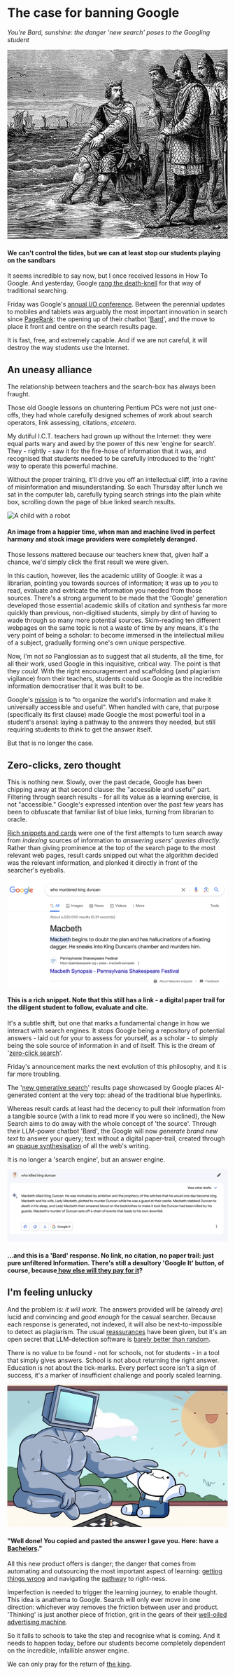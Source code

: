 # The case for banning Google
*You're Bard, sunshine: the danger 'new search' poses to the Googling student*

![Canute on the beach, engaging in the Saxon world's most poorly communicated PR exercise](../images/canute.jpeg "Canute on the beach, engaging in the Saxon world's most poorly communicated PR exercise")
#### We can't control the tides, but we can at least stop our students playing on the sandbars

It seems incredible to say now, but I once received lessons in How To Google. And yesterday, Google [rang the death-knell](https://www.theverge.com/2023/5/10/23717120/google-search-ai-results-generated-experience-io) for that way of traditional searching. 

Friday was Google's [annual I/O conference](https://io.google/). Between the perennial updates to mobiles and tablets was arguably the most important innovation in search since [PageRank](https://en.wikipedia.org/wiki/PageRank): the opening up of their chatbot '[Bard](https://bard.google.com/)', and the move to place it front and centre on the search results page.

It is fast, free, and extremely capable. And if we are not careful, it will destroy the way students use the Internet.

## An uneasy alliance

The relationship between teachers and the search-box has always been fraught. 

Those old Google lessons on chuntering Pentium PCs were not just one-offs, they had whole carefully designed schemes of work about search operators, link assessing, citations, *etcetera*.

My dutiful I.C.T. teachers had grown up without the Internet: they were equal parts wary and awed by the power of this new 'engine for search'. They - rightly - saw it for the fire-hose of information that it was, and recognised that students needed to be carefully introduced to the 'right' way to operate this powerful machine. 

Without the proper training, it'll drive you off an intellectual cliff, into a ravine of misinformation and misunderstanding. So each Thursday after lunch we sat in the computer lab, carefully typing search strings into the plain white box, scrolling down the page of blue linked search results.

![A child with a robot](https://thumbs.dreamstime.com/b/happy-child-toy-robot-funny-kid-playing-home-success-creative-innovation-technology-concept-happy-child-toy-robot-164159086.jpg "A child with a robot")
#### An image from a happier time, when man and machine lived in perfect harmony and stock image providers were completely deranged.

Those lessons mattered because our teachers knew that, given half a chance, we'd simply click the first result we were given.

In this caution, however, lies the academic utility of Google: it was a librarian, pointing you towards sources of information; it was up to *you* to read, evaluate and extricate the information you needed from those sources. There's a strong argument to be made that the 'Google' generation developed those essential academic skills of citation and synthesis far more quickly than previous, non-digitised students, simply by dint of having to wade through so many more potential sources. Skim-reading ten different webpages on the same topic is not a waste of time by any means, it's the very point of being a scholar: to become immersed in the intellectual milieu of a subject, gradually forming one's own unique perspective.

Now, I'm not _so_ Panglossian as to suggest that all students, all the time, for all their work, used Google in this inquisitive, critical way. The point is that they *could*. With the right encouragement and scaffolding (and plagiarism vigilance) from their teachers, students could use Google as the incredible information democratiser that it was built to be. 

Google's [mission](https://www.google.com/search/howsearchworks/our-approach/#:~:text=Google's%20mission%20is%20to%20organize,a%20wide%20variety%20of%20sources.) is to "to organize the world's information and make it universally accessible and useful".  When handled with care, that purpose (specifically its first clause) made Google the most powerful tool in a student's arsenal: laying a pathway to the answers they needed, but still requiring students to *think* to get the answer itself.

But that is no longer the case. 

## Zero-clicks, zero thought

This is nothing new. Slowly, over the past decade, Google has been chipping away at that second clause: the "accessible and useful" part. Filtering through search results - for all its value as a learning exercise, is not "accessible." Google's expressed intention over the past few years has been to obfuscate that familiar list of blue links, turning from librarian to oracle. 

[Rich snippets and cards](https://developers.google.com/search/blog/2016/05/introducing-rich-cards) were one of the first attempts to turn search away from *indexing* sources of information to *answering users' queries directly*. Rather than giving prominence at the top of the search page to the most relevant web pages, result cards snipped out what the algorithm decided was the relevant information, and plonked it directly in front of the searcher's eyeballs.

![A rich snippet example](../images/macbeth-snippet.png)
#### This is a rich snippet. Note that this still has a link - a digital paper trail for the diligent student to follow, evaluate and cite.

It's a subtle shift, but one that marks a fundamental change in how we interact with search engines.  It stops Google being a repository of potential answers - laid out for your to assess for yourself, as a scholar - to simply being the sole source of information in and of itself.  This is the dream of '[zero-click search](https://www.searchenginejournal.com/google-and-the-rise-of-zero-click-searches-what-does-it-mean-for-your-business-podcast/474281/)'.

Friday's announcement marks the next evolution of this philosophy, and it is far more troubling.

The '[new generative search](https://www.theverge.com/2023/5/10/23717120/google-search-ai-results-generated-experience-io)' results page showcased by Google places AI-generated content at the very top: ahead of the traditional blue hyperlinks.

Whereas result cards at least had the decency to pull their information from a tangible source (with a link to read more if you were so inclined), the New Search aims to do away with the whole concept of 'the source'.  Through their LLM-power chatbot 'Bard', the Google will now *generate brand new text* to answer your query; text without a digital paper-trail, created through an [opaque synthesisation](https://en.wikipedia.org/wiki/Large_language_model) of all the web's writing. 

It is no longer a 'search engine', but an answer engine.

![A screenshot of a Bard result](../images/bard-screenshot.png)
#### …and this is a 'Bard' response. No link, no citation, no paper trail: just pure unfiltered **Information**. There's still a desultory 'Google It' button, of course, because[ how else will they pay for it](https://www.theregister.com/2023/04/21/google_bard_ai/)?

## I'm feeling unlucky

And the problem is: *it will work.* The answers provided will be (already *are*) lucid and convincing and *good enough* for the casual searcher. Because each response is generated, not indexed, it will also be next-to-impossible to detect as plagiarism. The usual [reassurances](https://www.seroundtable.com/google-ai-plagiarized-content-34495.html) have been given, but it's an open secret that LLM-detection software is [barely better than random](https://www.washingtonpost.com/technology/2023/04/01/chatgpt-cheating-detection-turnitin/). 

There is no value to be found - not for schools, not for students - in a tool that simply gives answers. School is not about returning the right answer. Education is not about the tick-marks. Every perfect score isn't a sign of success, it's a marker of insufficient challenge and poorly scaled learning. 

![This is the future Googlers want](/images/blog-images/robot-friend.jpg)
#### "Well done! You copied and pasted the answer I gave you. Here: have a [Bachelors](https://www.themoscowtimes.com/2023/02/02/russian-student-allowed-to-keep-diploma-for-chatgpt-written-thesis-a80125)."

All this new product offers is danger; the danger that comes from automating and outsourcing the most important aspect of learning: [getting things wrong](https://mbruges.com/blog.html#040523) and navigating the [pathway](https://mbruges.com/codefixer.html) to right-ness.

Imperfection is needed to trigger the learning journey, to enable thought. This idea is anathema to Google. Search will only ever move in one direction: whichever way removes the friction between user and product. 'Thinking' is just another piece of friction, grit in the gears of their [well-oiled advertising machine](https://www.wsj.com/articles/alphabet-google-googl-q4-earnings-report-2022-11675306621).

So it falls to schools to take the step and recognise what is coming. And it needs to happen today, before our students become completely dependent on the incredible, infallible answer engine. 

We can only pray for the return of [the king](https://www.webdesignmuseum.org/gallery/ask-jeeves-2000).